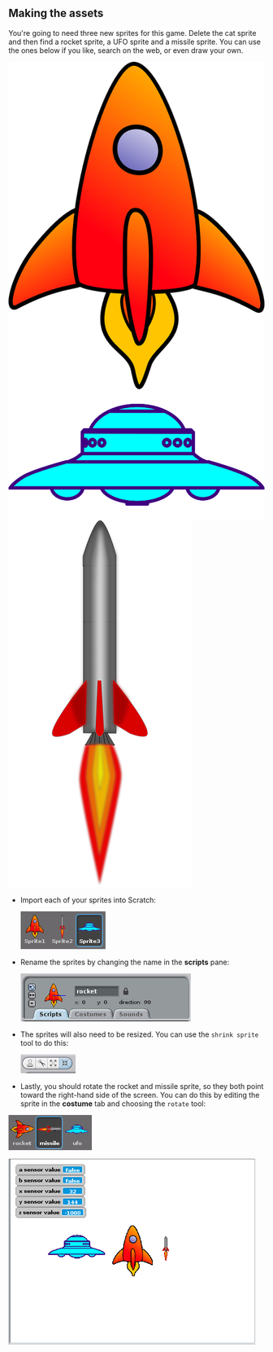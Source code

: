 ## Making the assets

You're going to need three new sprites for this game. Delete the cat sprite and then find a rocket sprite, a UFO sprite and a missile sprite. You can use the ones below if you like, search on the web, or even draw your own.

![](images/rocket.png)
![](images/ufo.png)
![](images/missile.png)

- Import each of your sprites into Scratch:

	![screen5](images/screen5.png)

- Rename the sprites by changing the name in the **scripts** pane:

	![screen6](images/screen6.png)

- The sprites will also need to be resized. You can use the `shrink sprite` tool to do this:

	![screen7](images/screen7.png)

- Lastly, you should rotate the rocket and missile sprite, so they both point toward the right-hand side of the screen. You can do this by editing the sprite in the **costume** tab and choosing the `rotate` tool:

![screen9](images/screen9.png)

![screen8](images/screen8.png)

